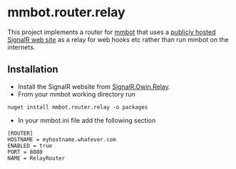 # mmbot.router.relay

This project implements a router for [mmbot](https://github.com/mmbot/mmbot) that uses a [publicly hosted SignalR web site](https://github.com/petegoo/SignalR.Owin.Relay) as a relay for web hooks etc rather than run mmbot on the internets.


## Installation
* Install the SignalR website from [SignalR.Owin.Relay](https://github.com/petegoo/SignalR.Owin.Relay).
* From your mmbot working directory run 

```
nuget install mmbot.router.relay -o packages

```
* In your mmbot.ini file add the following section

```
[ROUTER]
HOSTNAME = myhostname.whatever.com
ENABLED = true
PORT = 8080
NAME = RelayRouter

```